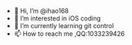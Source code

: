 - 👋 Hi, I’m @ihao168
- 👀 I’m interested in iOS coding
- 🌱 I’m currently learning git control 
- 📫 How to reach me ,QQ:1033239426

<!---
ihao168/ihao168 is a ✨ special ✨ repository because its `README.md` (this file) appears on your GitHub profile.
You can click the Preview link to take a look at your changes.
--->
